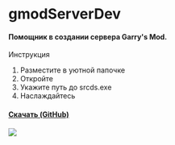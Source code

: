 # gmodServerDev
#### Помощник в создании сервера Garry's Mod.
Инструкция
1. Разместите в уютной папочке
2. Откройте
3. Укажите путь до srcds.exe
4. Наслаждайтесь
#### [Скачать (GitHub)](https://github.com/REALalphas/gmod-server-dev/releases/latest/)
![](https://i.imgur.com/oc5v0s8.png)
